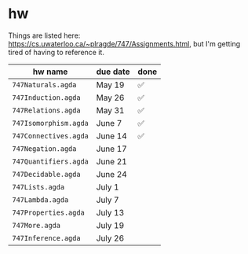 # hw

Things are listed here: https://cs.uwaterloo.ca/~plragde/747/Assignments.html, but I'm getting tired of having to reference it.

| hw name               | due date | done     |
| --------------------- | -------- | -------- |
| `747Naturals.agda`    | May 19   | &#x2705; |
| `747Induction.agda`   | May 26   | &#x2705; |
| `747Relations.agda`   | May 31   | &#x2705; |
| `747Isomorphism.agda` | June 7   | &#x2705; |
| `747Connectives.agda` | June 14  | &#x2705; |
| `747Negation.agda`    | June 17  |          |
| `747Quantifiers.agda` | June 21  |          |
| `747Decidable.agda`   | June 24  |          |
| `747Lists.agda`       | July 1   |          |
| `747Lambda.agda`      | July 7   |          |
| `747Properties.agda`  | July 13  |          |
| `747More.agda`        | July 19  |          |
| `747Inference.agda`   | July 26  |          |
